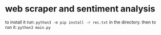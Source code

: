 
# web scraper and sentiment analysis
to install it
run: ```python3 -m pip install -r rec.txt``` in the directory.
then to run it:
```python3 main.py```


